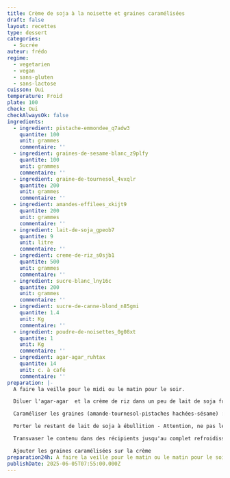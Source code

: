 ```yaml
---
title: Crème de soja à la noisette et graines caramélisées
draft: false
layout: recettes
type: dessert
categories:
  - Sucrée
auteur: frédo
regime:
  - vegetarien
  - vegan
  - sans-gluten
  - sans-lactose
cuisson: Oui
temperature: Froid
plate: 100
check: Oui
checkAlwaysOk: false
ingredients:
  - ingredient: pistache-emmondee_q7adw3
    quantite: 100
    unit: grammes
    commentaire: ''
  - ingredient: graines-de-sesame-blanc_z9plfy
    quantite: 100
    unit: grammes
    commentaire: ''
  - ingredient: graine-de-tournesol_4vxqlr
    quantite: 200
    unit: grammes
    commentaire: ''
  - ingredient: amandes-effilees_xkijt9
    quantite: 200
    unit: grammes
    commentaire: ''
  - ingredient: lait-de-soja_gpeob7
    quantite: 9
    unit: litre
    commentaire: ''
  - ingredient: creme-de-riz_s0sjb1
    quantite: 500
    unit: grammes
    commentaire: ''
  - ingredient: sucre-blanc_lny16c
    quantite: 200
    unit: grammes
    commentaire: ''
  - ingredient: sucre-de-canne-blond_n85gmi
    quantite: 1.4
    unit: Kg
    commentaire: ''
  - ingredient: poudre-de-noisettes_0g08xt
    quantite: 1
    unit: Kg
    commentaire: ''
  - ingredient: agar-agar_ruhtax
    quantite: 14
    unit: c. à café
    commentaire: ''
preparation: |-
  A faire la veille pour le midi ou le matin pour le soir.

  Diluer l'agar-agar  et la crème de riz dans un peu de lait de soja froid. Réserver.

  Caraméliser les graines (amande-tournesol-pistaches hachées-sésame) : les griller à sec. Quand elles commencent à dorer et qu'elles sont bien chaudes les saupoudrer de sucre blanc sans cesser de remuer ce qui va les caraméliser. Procéder en plusieurs fois, quand il y a trop de masse ça ne fonctionne pas. Réserver.

  Porter le restant de lait de soja à ébullition - Attention, ne pas le quitter et remuer sans cesse, ça peut très vite attacher. A l'approche de l'ébullition ajouter la poudre de noisette puis le sucre blond et enfin l'agar-agar et la crème de riz dilués. Cuire alors au moins 2 minutes au bouillon.

  Transvaser le contenu dans des récipients jusqu'au complet refroidissement. Stocker filmé au froid jusqu'au lendemain. La crème va prendre. S'il s'avère qu'elle est trop compacte, la passer au mixeur avant de portionner en verrines ou autres contenants.

  Ajouter les graines caramélisées sur la crème
preparation24h: A faire la veille pour le matin ou le matin pour le soir
publishDate: 2025-06-05T07:55:00.000Z
---
```


